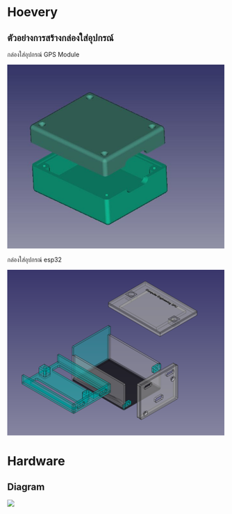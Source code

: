 <h1> Hoevery</h1>
<h2>ตัวอย่างการสร้างกล่องใส่อุปกรณ์</h2>
<p>กล่องใส่อุปกรณ์ GPS Module</p>
<img src="ref/NEO6.JPG" width="500">
<p>กล่องใส่อุปกรณ์ esp32</p>
<img src="ref/esp32.png" width="500">


<h1> Hardware </h1>
<h2>Diagram</h2>
<img src="diagram.jpg" width="500">
